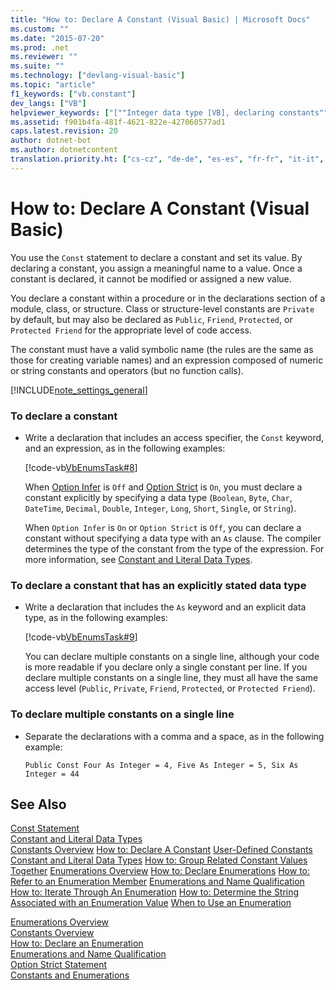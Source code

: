 ```yaml
---
title: "How to: Declare A Constant (Visual Basic) | Microsoft Docs"
ms.custom: ""
ms.date: "2015-07-20"
ms.prod: .net
ms.reviewer: ""
ms.suite: ""
ms.technology: ["devlang-visual-basic"]
ms.topic: "article"
f1_keywords: ["vb.constant"]
dev_langs: ["VB"]
helpviewer_keywords: ["[""Integer data type [VB], declaring constants"", ""Single data type [VB], declaring constants"", ""Const statement [VB], declaring constants"", ""procedures [VB], declaration"", ""data types [VB], constants"", ""Long data type [VB], declaring constants"", ""Visual Basic code, declaring variables and constants"", ""Double data type [VB], declaring constants"", ""Boolean data type [VB], declaring constants"", ""modules [VB], declaring constants"", ""Byte data type [VB], declaring constants"", ""constants [VB], declaring"", ""Date data type [VB], declaring constants"", ""String data type [VB], declaring constants"", ""declaring constants [VB], const keyword"", ""Currency data type [VB], declaring constants and variants"", ""module-level constants and variables [VB]"", ""Object data type [VB], declaring constants""]"]
ms.assetid: f901b4fa-481f-4621-822e-427060577ad1
caps.latest.revision: 20
author: dotnet-bot
ms.author: dotnetcontent
translation.priority.ht: ["cs-cz", "de-de", "es-es", "fr-fr", "it-it", "ja-jp", "ko-kr", "pl-pl", "pt-br", "ru-ru", "tr-tr", "zh-cn", "zh-tw"]
---
```

# How to: Declare A Constant (Visual Basic)
You use the `Const` statement to declare a constant and set its value. By declaring a constant, you assign a meaningful name to a value. Once a constant is declared, it cannot be modified or assigned a new value.  
  
 You declare a constant within a procedure or in the declarations section of a module, class, or structure. Class or structure-level constants are `Private` by default, but may also be declared as `Public`, `Friend`, `Protected`, or `Protected Friend` for the appropriate level of code access.  
  
 The constant must have a valid symbolic name (the rules are the same as those for creating variable names) and an expression composed of numeric or string constants and operators (but no function calls).  
  
[!INCLUDE[note_settings_general](~/includes/note-settings-general-md.md)]  
  
### To declare a constant  
  
-   Write a declaration that includes an access specifier, the `Const` keyword, and an expression, as in the following examples:  
  
     [!code-vb[VbEnumsTask#8](../../../../visual-basic/language-reference/statements/codesnippet/VisualBasic/how-to-declare-a-constant_1.vb)]  
  
     When [Option Infer](../../../../visual-basic/language-reference/statements/option-infer-statement.md) is `Off` and [Option Strict](../../../../visual-basic/language-reference/statements/option-strict-statement.md) is `On`, you must declare a constant explicitly by specifying a data type (`Boolean`, `Byte`, `Char`, `DateTime`, `Decimal`, `Double`, `Integer`, `Long`, `Short`, `Single`, or `String`).  
  
     When `Option Infer` is `On` or `Option Strict` is `Off`, you can declare a constant without specifying a data type with an `As` clause. The compiler determines the type of the constant from the type of the expression. For more information, see [Constant and Literal Data Types](constant-and-literal-data-types.md).  
  
### To declare a constant that has an explicitly stated data type  
  
-   Write a declaration that includes the `As` keyword and an explicit data type, as in the following examples:  
  
     [!code-vb[VbEnumsTask#9](../../../../visual-basic/language-reference/statements/codesnippet/VisualBasic/how-to-declare-a-constant_2.vb)]  
  
     You can declare multiple constants on a single line, although your code is more readable if you declare only a single constant per line. If you declare multiple constants on a single line, they must all have the same access level (`Public`, `Private`, `Friend`, `Protected`, or `Protected Friend`).  
  
### To declare multiple constants on a single line  
  
-   Separate the declarations with a comma and a space, as in the following example:  
  
    ```  
    Public Const Four As Integer = 4, Five As Integer = 5, Six As Integer = 44  
    ```  
  
## See Also  
 [Const Statement](../../../../visual-basic/language-reference/statements/const-statement.md)   
 [Constant and Literal Data Types](constant-and-literal-data-types.md)   
 [Constants Overview](constants-overview.md)
 [How to: Declare A Constant](how-to-declare-a-constant.md)
 [User-Defined Constants](user-defined-constants.md)
 [Constant and Literal Data Types](constant-and-literal-data-types.md)
 [How to: Group Related Constant Values Together](how-to-group-related-constant-values-together.md)
 [Enumerations Overview](enumerations-overview.md)
 [How to: Declare Enumerations](how-to-declare-enumerations.md)
 [How to: Refer to an Enumeration Member](how-to-refer-to-an-enumeration-member.md)
 [Enumerations and Name Qualification](enumerations-and-name-qualification.md)
 [How to: Iterate Through An Enumeration](how-to-iterate-through-an-enumeration.md)
 [How to: Determine the String Associated with an Enumeration Value](how-to-determine-the-string-associated-with-an-enumeration-value.md)
 [When to Use an Enumeration](when-to-use-an-enumeration.md)

 [Enumerations Overview](enumerations-overview.md)   
 [Constants Overview](constants-overview.md)   
 [How to: Declare an Enumeration](how-to-declare-enumerations.md)   
 [Enumerations and Name Qualification](enumerations-and-name-qualification.md)   
 [Option Strict Statement](../../../../visual-basic/language-reference/statements/option-strict-statement.md)   
 [Constants and Enumerations](../../../../visual-basic/language-reference/constants-and-enumerations.md)
